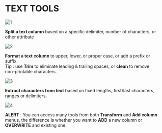# TEXT TOOLS

![1](https://github.com/anaswick/my_portfolio/assets/24541471/8cfe6977-42ea-41ff-9f51-04e80f15379a)

**Split a text column** based on a specific delimiter, number of characters, or other attribute

![2](https://github.com/anaswick/my_portfolio/assets/24541471/678a31ff-00a8-47e2-b432-caca4c46089c)

**Format a text column** to upper, lower, or proper case, or add a prefix or suffix. <br>
Tip : use **Trim** to eliminate leading & trailing spaces, or **clean** to remove non-printable characters.

![3](https://github.com/anaswick/my_portfolio/assets/24541471/b0e818ea-bee3-45e4-852e-f06b9d88ffa7)

**Extract characters from text** based on fixed lengths, first/last characters, ranges or delimiters.

![4](https://github.com/anaswick/my_portfolio/assets/24541471/fe416180-9339-46d4-9d5f-dd64824188ed)

**ALERT** : You can access many tools from both **Transform** and **Add column** menus, the difference is whether you want to **ADD** a new column or **OVERWRITE** and existing one.
